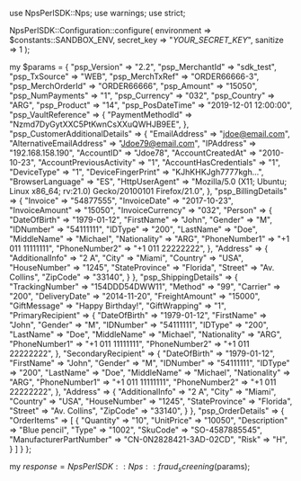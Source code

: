 use NpsPerlSDK::Nps;
use warnings;
use strict;

NpsPerlSDK::Configuration::configure( 
    environment => $constants::SANDBOX_ENV,
    secret_key => "_YOUR_SECRET_KEY_",
    sanitize => 1 
    );

my $params = {
    "psp_Version" => "2.2",
    "psp_MerchantId" => "sdk_test",
    "psp_TxSource" => "WEB",
    "psp_MerchTxRef" => "ORDER66666-3",
    "psp_MerchOrderId" => "ORDER66666",
    "psp_Amount" => "15050",
    "psp_NumPayments" => "1",
    "psp_Currency" => "032",
    "psp_Country" => "ARG",
    "psp_Product" => "14",
    "psp_PosDateTime" => "2019-12-01 12:00:00",
    "psp_VaultReference" => {
        "PaymentMethodId" => "Nzmd7DyGytXXC5PtKwnCsXXuQWHJB9EE",
    },
    "psp_CustomerAdditionalDetails" => {
        "EmailAddress" => "jdoe@email.com",
        "AlternativeEmailAddress" => "Jdoe79@email.com",
        "IPAddress" => "192.168.158.190",
        "AccountID" => "Jdoe78",
        "AccountCreatedAt" => "2010-10-23",
        "AccountPreviousActivity" => "1",
        "AccountHasCredentials" => "1",
        "DeviceType" => "1",
        "DeviceFingerPrint" => "KJhKHKJgh7777kgh...",
        "BrowserLanguage" => "ES",
        "HttpUserAgent" => "Mozilla/5.0 (X11; Ubuntu; Linux x86_64; rv:21.0) Gecko/20100101 Firefox/21.0",
    },
    "psp_BillingDetails" => {
        "Invoice" => "54877555",
        "InvoiceDate" => "2017-10-23",
        "InvoiceAmount" => "15050",
        "InvoiceCurrency" => "032",
        "Person" => {
            "DateOfBirth" => "1979-01-12",
            "FirstName" => "John",
            "Gender" => "M",
            "IDNumber" => "54111111",
            "IDType" => "200",
            "LastName" => "Doe",
            "MiddleName" => "Michael",
            "Nationality" => "ARG",
            "PhoneNumber1" => "+1 011 11111111",
            "PhoneNumber2" => "+1 011 22222222",
            },
        "Address" => {
            "AdditionalInfo" => "2 A",
            "City" => "Miami",
            "Country" => "USA",
            "HouseNumber" => "1245",
            "StateProvince" => "Florida",
            "Street" => "Av. Collins",
            "ZipCode" => "33140",
            }
    },
    "psp_ShippingDetails" => {
        "TrackingNumber" => "154DDD54DWW11",
        "Method" => "99",
        "Carrier" => "200",
        "DeliveryDate" => "2014-11-20",
        "FreightAmount" => "15000",
        "GiftMessage" => "Happy Birthday!",
        "GiftWrapping" => "1",
        "PrimaryRecipient" => {
            "DateOfBirth" => "1979-01-12",
            "FirstName" => "John",
            "Gender" => "M",
            "IDNumber" => "54111111",
            "IDType" => "200",
            "LastName" => "Doe",
            "MiddleName" => "Michael",
            "Nationality" => "ARG",
            "PhoneNumber1" => "+1 011 11111111",
            "PhoneNumber2" => "+1 011 22222222",
            },
        "SecondaryRecipient" => {
            "DateOfBirth" => "1979-01-12",
            "FirstName" => "John",
            "Gender" => "M",
            "IDNumber" => "54111111",
            "IDType" => "200",
            "LastName" => "Doe",
            "MiddleName" => "Michael",
            "Nationality" => "ARG",
            "PhoneNumber1" => "+1 011 11111111",
            "PhoneNumber2" => "+1 011 22222222",
            },
        "Address" => {
            "AdditionalInfo" => "2 A",
            "City" => "Miami",
            "Country" => "USA",
            "HouseNumber" => "1245",
            "StateProvince" => "Florida",
            "Street" => "Av. Collins",
            "ZipCode" => "33140",
            }
    },
    "psp_OrderDetails" => {
        "OrderItems" => [
            {
                "Quantity" => "10",
                "UnitPrice" => "10050",
                "Description" => "Blue pencil",
                "Type" => "1002",
                "SkuCode" => "SO-4587885545",
                "ManufacturerPartNumber" => "CN-0N2828421-3AD-02CD",
                "Risk" => "H",
            }
        ]
    }
};

my $response = NpsPerlSDK::Nps::fraud_screening($params);